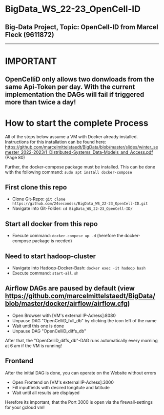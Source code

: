 # BigData_WS_22-23_OpenCell-ID
## Big-Data Project, Topic: OpenCell-ID from Marcel Fleck (9611872)
---
# IMPORTANT
OpenCelliD only allows two donwloads from the same Api-Token per day. With the current implementation the DAGs will fail if triggered more than twice a day!
---
# How to start the complete Process

All of the steps below assume a VM with Docker already installed. 
Instructions for this installation can be found here: https://github.com/marcelmittelstaedt/BigData/blob/master/slides/winter_semester_2022-2023/1_Distributed-Systems_Data-Models_and_Access.pdf (Page 80)

Further, the docker-compose package must be installed. This can be done with the following command: ```sudo apt install docker-compose```

## First clone this repo
- Clone Git-Repo: ```git clone https://github.com/24secondss/BigData_WS_22-23_OpenCell-ID.git ```
- Navigate into Git-Folder: ```cd BigData_WS_22-23_OpenCell-ID/ ```

## Start all docker from this repo
- Execute command: ```docker-compose up -d``` (herefore the docker-compose package is needed)

## Need to start hadoop-cluster
- Navigate into Hadoop-Docker-Bash: ```docker exec -it hadoop bash```
- Execute command: ```start-all.sh```

## Airflow DAGs are paused by default (view https://github.com/marcelmittelstaedt/BigData/blob/master/docker/airflow/airflow.cfg)
- Open Browser with [VM's external IP-Adress]:8080
- Unpause DAG "OpenCelliD_full_db" by clicking the icon left of the name
- Wait until this one is done
- Unpause DAG "OpenCelliD_diffs_db"

After that, the "OpenCelliD_diffs_db"-DAG runs automatically every morning at 6 am if the VM is running!

## Frontend
After the initial DAG is done, you can operate on the Website without errors
  - Open Frontend on [VM's external IP-Adress]:3000
  - Fill inputfields with desired longitute and latitude
  - Wait until all results are displayed
  
Herefore its important, that the Port 3000 is open via the firewall-settings for your gcloud vm!
